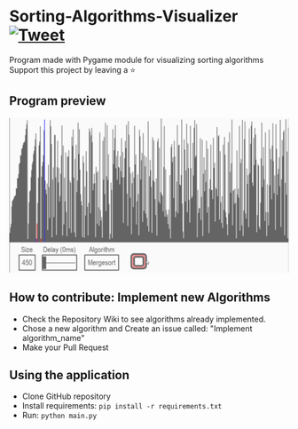 # Sorting-Algorithms-Visualizer [![Tweet](https://img.shields.io/twitter/url/http/shields.io.svg?style=social)](https://twitter.com/intent/tweet?text=Amazing%20tool%20for%20visualising%20Sorting%20Algorithms%20in%20Python&url=https://github.com/LucasPilla/Sorting-Algorithms-Visualizer&via=&hashtags=educational,developers)
Program made with Pygame module for visualizing sorting algorithms
</br>
Support this project by leaving a :star:

## Program preview
![](data/preview.gif)

## How to contribute: Implement new Algorithms
- Check the Repository Wiki to see algorithms already implemented.
- Chose a new algorithm and Create an issue called: "Implement algorithm_name"
- Make your Pull Request

## Using the application
- Clone GitHub repository
- Install requirements: `pip install -r requirements.txt`
- Run: `python main.py`

